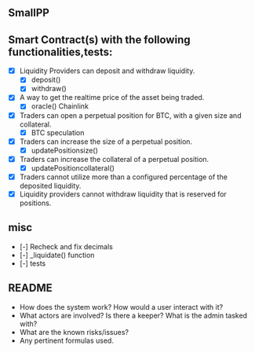 ## SmallPP

## Smart Contract(s) with the following functionalities,tests:

- [x] Liquidity Providers can deposit and withdraw liquidity.
  - [x] deposit()
  - [x] withdraw()
- [x] A way to get the realtime price of the asset being traded.
  - [x] oracle() Chainlink
- [x] Traders can open a perpetual position for BTC, with a given size and collateral.
  - [x] BTC speculation
- [x] Traders can increase the size of a perpetual position.
  - [x] updatePositionsize()
- [x] Traders can increase the collateral of a perpetual position.
  - [x] updatePositioncollateral()
- [x] Traders cannot utilize more than a configured percentage of the deposited liquidity.
- [x] Liquidity providers cannot withdraw liquidity that is reserved for positions.

## misc

- [-] Recheck and fix decimals
- [-] \_liquidate() function
- [-] tests

## README

- How does the system work? How would a user interact with it?
- What actors are involved? Is there a keeper? What is the admin tasked with?
- What are the known risks/issues?
- Any pertinent formulas used.

